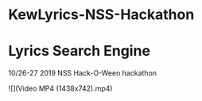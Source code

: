 # KewLyrics-NSS-Hackathon
# Lyrics Search Engine
10/26-27 2019 NSS Hack-O-Ween hackathon


![](Video MP4 (1438x742).mp4)
